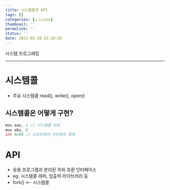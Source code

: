 ```yaml
---
title: 시스템콜과 API
tags: []
categories: [☁️ Linux]
thumbnail: ''
permalink: ''
status: ''
date: 2021-05-20 23:59:59
---
```


시스템 프로그래밍
<!-- excerpt -->
<!-- toc -->

---

# 시스템콜
- 주요 시스템콜 read(), write(), open()

## 시스템콜은 어떻게 구현?

```c
mov eax, 1 // 시스템콜 번호
mov ebx, 0
int 0x80 // 소프트웨어 인터럽트 명령
```

# API
- 응용 프로그램과 분리된 하위 호환 인터페이스
 - eg. 시스템콜 래퍼, 입출력 라이브러리 등
 - fork() <-- 시스템콜